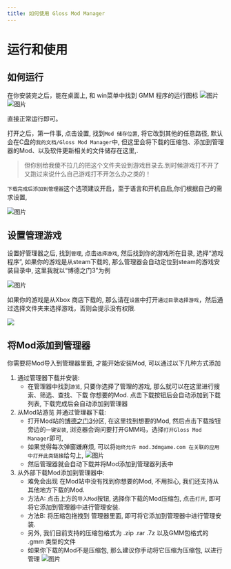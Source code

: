 ```yaml
---
title: 如何使用 Gloss Mod Manager
---
```


# 运行和使用

## 如何运行
在你安装完之后，能在桌面上, 和 win菜单中找到 GMM 程序的运行图标
![图片](https://mod.3dmgame.com/static/upload/mod/202308/MOD64d5b0799441f.png@webp)
![图片](https://mod.3dmgame.com/static/upload/mod/202308/MOD64d5b053047cb.png@webp)

直接正常运行即可。

打开之后，第一件事, 点击设置, 找到`Mod 储存位置`, 将它改到其他的任意路径, 默认会在C盘的`我的文档/Gloss Mod Manager`中, 但这里会将下载的压缩包、添加到管理器的Mod、以及软件更新相关的文件储存在这里,.
> 但你别给我傻不拉几的把这个文件夹设到游戏目录去.到时候游戏打不开了又跑过来说什么自己游戏打不开怎么办之类的！

`下载完成后添加到管理器`这个选项建议开启，至于语言和开机自启,你们根据自己的需求设置, 

![图片](https://mod.3dmgame.com/static/upload/mod/202308/MOD64d5b12f7383c.png)

## 设置管理游戏

设置好管理器之后, 找到`管理`, 点击`选择游戏`, 然后找到你的游戏所在目录, 选择“游戏程序”, 如果你的游戏是从steam下载的, 那么管理器会自动定位到steam的游戏安装目录中, 
这里我就以“博德之门3”为例

![图片](https://mod.3dmgame.com/static/upload/mod/202308/MOD64d5da46ef8af.png@webp)

如果你的游戏是从Xbox 商店下载的, 那么请在`设置`中打开`通过目录选择游戏`，然后通过选择文件夹来选择游戏，否则会提示没有权限.

![](https://mod.3dmgame.com/static/upload/mod/202401/MOD659bbfb0c959b.png@webp)

## 将Mod添加到管理器

你需要将Mod导入到管理器里面, 才能开始安装Mod, 可以通过以下几种方式添加
1. 通过管理器下载并安装:
   - 在管理器中找到`游览`, 只要你选择了管理的游戏, 那么就可以在这里进行搜索、筛选、查找、下载 你想要的Mod. 点击下载按钮后会自动添加到下载列表, 下载完成后会自动添加到管理器
2. 从Mod站游览 并通过管理器下载:
   - 打开Mod站的[博德之门3](https://mod.3dmgame.com/baldursgate3)分区, 在这里找到想要的Mod, 然后点击下载按钮旁边的`一键安装`, 浏览器会询问要打开GMM吗，选择`打开Gloss Mod Manager`即可,
   - 如果觉得每次弹窗嫌麻烦, 可以将`始终允许 mod.3dmgame.com 在关联的应用中打开此类链接`给勾上, 
     ![图片](https://mod.3dmgame.com/static/upload/mod/202308/MOD64d5dbe7a306c.png)
   - 然后管理器就会自动下载并将Mod添加到管理器列表中
3. 从外部下载Mod添加到管理器中:
   - 难免会出现 在Mod站中没有找到你想要的Mod, 不用担心, 我们还支持从其他地方下载的Mod.
   - 方法A: 点击上方的`导入Mod`按钮, 选择你下载的Mod压缩包, 点击`打开`, 即可将它添加到管理器中进行管理安装.
   - 方法B: 将压缩包拖拽到 管理器里面, 即可将它添加到管理器中进行管理安装.
   - 另外, 我们目前支持的压缩包格式为 .zip .rar .7z 以及GMM包格式的 .gmm 类型的文件
   - 如果你下载的Mod不是压缩包, 那么建议你手动将它压缩为压缩包, 以进行管理
     ![图片](https://mod.3dmgame.com/static/upload/mod/202308/MOD64d5dceed2918.png@webp)
